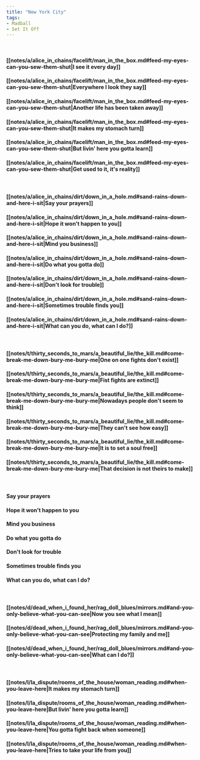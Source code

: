 ```yaml
---
title: "New York City"
tags:
- Madball
- Set It Off
---
```

&nbsp;
#### [[notes/a/alice_in_chains/facelift/man_in_the_box.md#feed-my-eyes-can-you-sew-them-shut|I see it every day]]
#### [[notes/a/alice_in_chains/facelift/man_in_the_box.md#feed-my-eyes-can-you-sew-them-shut|Everywhere I look they say]]
#### [[notes/a/alice_in_chains/facelift/man_in_the_box.md#feed-my-eyes-can-you-sew-them-shut|Another life has been taken away]]
#### [[notes/a/alice_in_chains/facelift/man_in_the_box.md#feed-my-eyes-can-you-sew-them-shut|It makes my stomach turn]]
#### [[notes/a/alice_in_chains/facelift/man_in_the_box.md#feed-my-eyes-can-you-sew-them-shut|But livin' here you gotta learn]]
#### [[notes/a/alice_in_chains/facelift/man_in_the_box.md#feed-my-eyes-can-you-sew-them-shut|Get used to it, it's reality]]
&nbsp;
#### [[notes/a/alice_in_chains/dirt/down_in_a_hole.md#sand-rains-down-and-here-i-sit|Say your prayers]]
#### [[notes/a/alice_in_chains/dirt/down_in_a_hole.md#sand-rains-down-and-here-i-sit|Hope it won't happen to you]]
#### [[notes/a/alice_in_chains/dirt/down_in_a_hole.md#sand-rains-down-and-here-i-sit|Mind you business]]
#### [[notes/a/alice_in_chains/dirt/down_in_a_hole.md#sand-rains-down-and-here-i-sit|Do what you gotta do]]
#### [[notes/a/alice_in_chains/dirt/down_in_a_hole.md#sand-rains-down-and-here-i-sit|Don't look for trouble]]
#### [[notes/a/alice_in_chains/dirt/down_in_a_hole.md#sand-rains-down-and-here-i-sit|Sometimes trouble finds you]]
#### [[notes/a/alice_in_chains/dirt/down_in_a_hole.md#sand-rains-down-and-here-i-sit|What can you do, what can I do?]]
&nbsp;
#### [[notes/t/thirty_seconds_to_mars/a_beautiful_lie/the_kill.md#come-break-me-down-bury-me-bury-me|One on one fights don't exist]]
#### [[notes/t/thirty_seconds_to_mars/a_beautiful_lie/the_kill.md#come-break-me-down-bury-me-bury-me|Fist fights are extinct]]
#### [[notes/t/thirty_seconds_to_mars/a_beautiful_lie/the_kill.md#come-break-me-down-bury-me-bury-me|Nowadays people don't seem to think]]
#### [[notes/t/thirty_seconds_to_mars/a_beautiful_lie/the_kill.md#come-break-me-down-bury-me-bury-me|They can't see how easy]]
#### [[notes/t/thirty_seconds_to_mars/a_beautiful_lie/the_kill.md#come-break-me-down-bury-me-bury-me|It is to set a soul free]]
#### [[notes/t/thirty_seconds_to_mars/a_beautiful_lie/the_kill.md#come-break-me-down-bury-me-bury-me|That decision is not theirs to make]]
&nbsp;
#### Say your prayers
#### Hope it won't happen to you
#### Mind you business
#### Do what you gotta do
#### Don't look for trouble
#### Sometimes trouble finds you
#### What can you do, what can I do?
&nbsp;
#### [[notes/d/dead_when_i_found_her/rag_doll_blues/mirrors.md#and-you-only-believe-what-you-can-see|Now you see what I mean]]
#### [[notes/d/dead_when_i_found_her/rag_doll_blues/mirrors.md#and-you-only-believe-what-you-can-see|Protecting my family and me]]
#### [[notes/d/dead_when_i_found_her/rag_doll_blues/mirrors.md#and-you-only-believe-what-you-can-see|What can I do?]]
&nbsp;
#### [[notes/l/la_dispute/rooms_of_the_house/woman_reading.md#when-you-leave-here|It makes my stomach turn]]
#### [[notes/l/la_dispute/rooms_of_the_house/woman_reading.md#when-you-leave-here|But livin' here you gotta learn]]
#### [[notes/l/la_dispute/rooms_of_the_house/woman_reading.md#when-you-leave-here|You gotta fight back when someone]]
#### [[notes/l/la_dispute/rooms_of_the_house/woman_reading.md#when-you-leave-here|Tries to take your life from you]]
